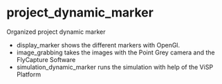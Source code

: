 # project_dynamic_marker
Organized project dynamic marker
- display_marker shows the different markers with OpenGl.
- image_grabbing takes the images with the Point Grey camera and the FlyCapture Software
- simulation_dynamic_marker runs the simulation with help of the ViSP Platform

